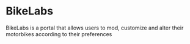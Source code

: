 # BikeLabs
BikeLabs is a portal that allows users to mod, customize and alter their motorbikes according to their preferences
